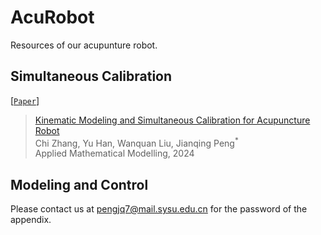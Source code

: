 # AcuRobot
Resources of our acupunture robot.

## Simultaneous Calibration
[[`Paper`](https://www.sciencedirect.com/science/article/abs/pii/S0307904X24001173)]

> [Kinematic Modeling and Simultaneous Calibration for Acupuncture Robot](https://www.sciencedirect.com/science/article/abs/pii/S0307904X24001173)  
> Chi Zhang, Yu Han, Wanquan Liu, Jianqing Peng<sup>*</sup>  
> Applied Mathematical Modelling, 2024

## Modeling and Control
Please contact us at pengjq7@mail.sysu.edu.cn for the password of the appendix.
